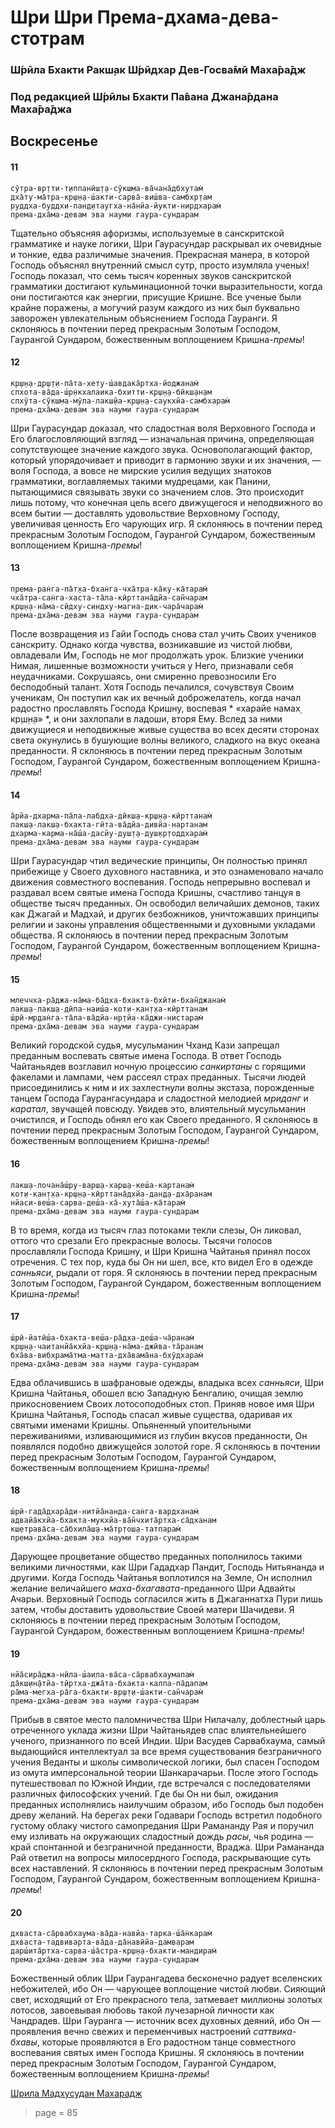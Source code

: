 # Шри Шри Према-дхама-дева-стотрам

### Ш́рӣла Бхакти Ракш̣ак Ш́рӣдхар Дев-Госва̄мӣ Маха̄ра̄дж

### Под редакцией Ш́рӣлы Бхакти Па̄вана Джана̄рдана Маха̄ра̄джа

## Воскресенье

#### 11

    сӯтра-вр̣тти-т̣иппанӣш̣т̣а-сӯкш̣ма-ва̄чана̄дбхутам̇
    дха̄ту-ма̄тра-кр̣ш̣н̣а-ш́акти-сарва̄-виш́ва-самбхр̣там
    руддха-буддхи-пан̣д̣итаугха-на̄нйа-йукти-нирдхарам̇
    према-дха̄ма-девам эва науми гаура-сундарам

Тщательно объясняя афоризмы, используемые в санскритской грамматике и науке логики, Шри Гаурасундар раскрывал их очевидные и тонкие, едва различимые значения. Прекрасная манера, в которой Господь объяснял внутренний смысл сутр, просто изумляла ученых! Господь показал, что семь тысяч коренных звуков санскритской грамматики достигают кульминационной точки выразительности, когда они постигаются как энергии, присущие Кришне. Все ученые были крайне поражены, а могучий разум каждого из них был буквально заворожен увлекательным объяснением Господа Гауранги. Я склоняюсь в почтении перед прекрасным Золотым Господом, Гаурангой Сундаром, божественным воплощением Кришна-*премы*!

#### 12

    кр̣ш̣н̣а-др̣ш̣т̣и-па̄та-хету-ш́авдака̄ртха-йоджанам̇
    спхота-ва̄да-ш́р̣н̇кхалаика-бхитти-кр̣ш̣н̣а-бӣкш̣ан̣ам
    спхӯта-сӯкш̣ма-мӯла-лакш̣йа-кр̣ш̣н̣а-саукхйа-самбхарам̇
    према-дха̄ма-девам эва науми гаура-сундарам

Шри Гаурасундар доказал, что сладостная воля Верховного Господа и Его благословляющий взгляд — изначальная причина, определяющая сопутствующее значение каждого звука. Основополагающий фактор, который упорядочивает и приводит в гармонию звуки и их значения, — воля Господа, а вовсе не мирские усилия ведущих знатоков грамматики, воглавляемых такими мудрецами, как Панини, пытающимися связывать звуки со значением слов. Это происходит лишь потому, что конечная цель всего движущегося и неподвижного во всем бытии — доставлять удовольствие Верховному Господу, увеличивая ценность Его чарующих игр. Я склоняюсь в почтении перед прекрасным Золотым Господом, Гаурангой Сундаром, божественным воплощением Кришна-*премы*!

#### 13

    према-ран̇га-па̄т̣ха-бхан̇га-чха̄тра-ка̄ку-ка̄тарам̇
    чха̄тра-сан̇га-хаста-та̄ла-кӣрттана̄дйа-сан̃чарам
    кр̣ш̣н̣а-на̄ма-сӣдху-синдху-магна-дик-чара̄чарам̇
    према-дха̄ма-девам эва науми гаура-сундарам

После возвращения из Гайи Господь снова стал учить Своих учеников санскриту. Однако когда чувства, возникавшие из чистой любви, овладевали Им, Господь не мог продолжать урок. Близкие ученики Нимая, лишенные возможности учиться у Него, признавали себя неудачниками. Сокрушаясь, они смиренно превозносили Его бесподобный талант. Хотя Господь печалился, сочувствуя Своим ученикам, Он поступил как их вечный доброжелатель, когда начал радостно прославлять Господа Кришну, воспевая * «харайе намах̣ кр̣ш̣н̣а» *, и они захлопали в ладоши, вторя Ему. Вслед за ними движущиеся и неподвижные живые существа во всех десяти сторонах света окунулись в бушующие волны великого, сладкого на вкус океана преданности. Я склоняюсь в почтении перед прекрасным Золотым Господом, Гаурангой Сундаром, божественным воплощением Кришна-*премы*!

#### 14

    а̄рйа-дхарма-па̄ла-лабдха-дӣкш̣а-кр̣ш̣н̣а-кӣрттанам̇
    лакш̣а-лакш̣а-бхакта-гӣта-ва̄дйа-дивйа-нартанам
    дхарма-карма-на̄ш́а-дасйу-душ̣т̣а-душ̣кр̣тоддхарам̇
    према-дха̄ма-девам эва науми гаура-сундарам

Шри Гаурасундар чтил ведические принципы, Он полностью принял прибежище у Своего духовного наставника, и это ознаменовало начало движения совместного воспевания. Господь непрерывно воспевал и раздавал всем святые имена Господа Кришны, счастливо танцуя в обществе тысяч преданных. Он освободил величайших демонов, таких как Джагай и Мадхай, и других безбожников, уничтожавших принципы религии и законы управления общественными и духовными укладами общества. Я склоняюсь в почтении перед прекрасным Золотым Господом, Гаурангой Сундаром, божественным воплощением Кришна-*премы*!

#### 15

    млеччха-ра̄джа-на̄ма-ба̄дха-бхакта-бхӣти-бхан̃джанам̇
    лакш̣а-лакш̣а-дӣпа-наиш́а-кот̣и-кан̣т̣ха-кӣрттанам
    ш́рӣ-мр̣дан̇га-та̄ла-ва̄дйа-нр̣тйа-ка̄джи-нистарам̇
    према-дха̄ма-девам эва науми гаура-сундарам

Великий городской судья, мусульманин Чханд Кази запрещал преданным воспевать святые имена Господа. В ответ Господь Чайтаньядев возглавил ночную процессию *санкиртаны* с горящими факелами и лампами, чем рассеял страх преданных. Тысячи людей присоединились к ним и их захлестнули волны экстаза, порожденные танцем Господа Гаурангасундара и сладостной мелодией *мриданг* и *каратал*, звучащей повсюду. Увидев это, влиятельный мусульманин очистился, и Господь обнял его как Своего преданного. Я склоняюсь в почтении перед прекрасным Золотым Господом, Гаурангой Сундаром, божественным воплощением Кришна-*премы*!

#### 16

    лакш̣а-лочана̄ш́ру-варш̣а-харш̣а-кеш́а-картанам̇
    кот̣и-кан̣т̣ха-кр̣ш̣н̣а-кӣрттана̄д̣хйа-дан̣д̣а-дха̄ранам
    нйаси-веш́а-сарва-деш́а-ха̄-хута̄ш́а-ка̄тарам̇
    према-дха̄ма-девам эва науми гаура-сундарам

В то время, когда из тысяч глаз потоками текли слезы, Он ликовал, оттого что срезали Его прекрасные волосы. Тысячи голосов прославляли Господа Кришну, и Шри Кришна Чайтанья принял посох отречения. С тех пор, куда бы Он ни шел, все, кто видел Его в одежде *санньяси*, рыдали от горя. Я склоняюсь в почтении перед прекрасным Золотым Господом, Гаурангой Сундаром, божественным воплощением Кришна-*премы*!

#### 17

    ш́рӣ-йатӣш́а-бхакта-веш́а-ра̄д̣ха-деш́а-ча̄ранам̇
    кр̣ш̣н̣а-чаитанйа̄кхйа-кр̣ш̣н̣а-на̄ма-джӣва-та̄ранам
    бха̄ва-вибхрама̄тма-матта-дха̄вама̄на-бхӯдхарам̇
    према-дха̄ма-девам эва науми гаура-сундарам

Едва облачившись в шафрановые одежды, владыка всех *санньяси*, Шри Кришна Чайтанья, обошел всю Западную Бенгалию, очищая землю прикосновением Своих лотосоподобных стоп. Приняв новое имя Шри Кришна Чайтанья, Господь спасал живые существа, одаривая их святыми именами Кришны. Опьяненный упоительными переживаниями, изливающимися из глубин вкусов преданности, Он появлялся подобно движущейся золотой горе. Я склоняюсь в почтении перед прекрасным Золотым Господом, Гаурангой Сундаром, божественным воплощением Кришна-*премы*!

#### 18

    ш́рӣ-гада̄дхара̄ди-нитйа̄нанда-сан̇га-вардханам̇
    адвайа̄кхйа-бхакта-мукхйа-ва̄н̃чхита̄ртха-са̄дханам
    кш̣етрава̄са-са̄бхила̄ш̣а-ма̄тр̣тош̣а-татпарам̇
    према-дха̄ма-девам эва науми гаура-сундарам

Дарующее процветание общество преданных пополнилось такими великими личностями, как Шри Гададхар Пандит, Господь Нитьянанда и другими. Когда Господь Чайтанья воплотился на Земле, Он исполнил желание величайшего *маха-бхагавата*-преданного Шри Адвайты Ачарьи. Верховный Господь согласился жить в Джаганнатха Пури лишь затем, чтобы доставить удовольствие Своей матери Шачидеви. Я склоняюсь в почтении перед прекрасным Золотым Господом, Гаурангой Сундаром, божественным воплощением Кришна-*премы*!

#### 19

    нйа̄сира̄джа-нӣла-ш́аила-ва̄са-са̄рвабхаумапам̇
    да̄кш̣ин̣а̄тйа-тӣртха-джа̄та-бхакта-калпа-па̄дапам
    ра̄ма-мегха-ра̄га-бхакти-вр̣ш̣т̣и-ш́акти-сан̃чарам̇
    према-дха̄ма-девам эва науми гаура-сундарам

Прибыв в святое место паломничества Шри Нилачалу, доблестный царь отреченного уклада жизни Шри Чайтаньядев спас влиятельнейшего ученого, признанного по всей Индии. Шри Васудев Сарвабхаума, самый выдающийся интеллектуал за все время существования безграничного учения Веданты и школы символической логики, был спасен Господом из омута имперсональной теории Шанкарачарьи. После этого Господь путешествовал по Южной Индии, где встречался с последователями различных философских учений. Где бы Он ни был, ожидания преданных исполнялись наилучшим образом, ибо Господь был подобен древу желаний. На берегах реки Годавари Господь встретил подобного густому облаку чистого самопредания Шри Рамананду Рая и поручил ему изливать на окружающих сладостный дождь *расы*, чья родина — край спонтанной и безграничной преданности, Враджа. Шри Рамананда Рай ответил на вопросы милосердного Господа, раскрывающие суть всех наставлений. Я склоняюсь в почтении перед прекрасным Золотым Господом, Гаурангой Сундаром, божественным воплощением Кришна-*премы*!

#### 20

    дхваста-са̄рвабхаума-ва̄да-навйа-тарка-ш́а̄н̇карам̇
    дхваста-тадвиварта-ва̄да-да̄навӣйа-дамварам
    дарш́ита̄ртха-сарва-ш́а̄стра-кр̣ш̣н̣а-бхакти-мандирам̇
    према-дха̄ма-девам эва науми гаура-сундарам

Божественный облик Шри Гаурангадева бесконечно радует вселенских небожителей, ибо Он — чарующее воплощение чистой любви. Сияющий свет, исходящий от Его прекрасного тела, затмевает миллионы золотых лотосов, завоевывая любовь такой лучезарной личности как Чандрадев. Шри Гауранга — источник всех духовных деяний, ибо Он — проявления вечно свежих и переменчивых настроений *саттвика-бхавы*, которые проявляются в Его радостном танце совместного воспевания святых имен Господа Кришны. Я склоняюсь в почтении перед прекрасным Золотым Господом, Гаурангой Сундаром, божественным воплощением Кришна-*премы*!


[Шрила Мадхусудан Махарадж](https://soundcloud.com/bharatimaharaj/madhusudan-maharaj-prema-dhama)


> page = 85
